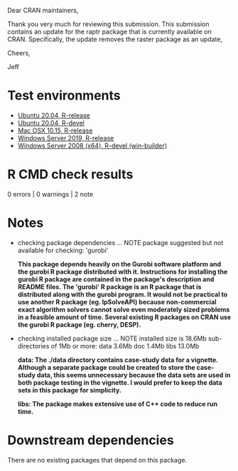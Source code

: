 Dear CRAN maintainers,

Thank you very much for reviewing this submission. This submission contains an update for the raptr package that is currently available on CRAN. Specifically, the update removes the raster package as an update,

Cheers,

Jeff

# Test environments

* [Ubuntu 20.04, R-release](https://github.com/jeffreyhanson/raptr/actions?query=workflow%3AUbuntu)
* [Ubuntu 20.04, R-devel](https://github.com/jeffreyhanson/raptr/actions?query=workflow%3AUbuntu)
* [Mac OSX 10.15, R-release](https://github.com/jeffreyhanson/raptr/actions?query=workflow%3A%22Mac+OSX%22)
* [Windows Server 2019, R-release](https://github.com/jeffreyhanson/raptr/actions?query=workflow%3AWindows)
* [Windows Server 2008 (x64), R-devel (win-builder)](https://win-builder.r-project.org/)

# R CMD check results

0 errors | 0 warnings | 2 note

# Notes

* checking package dependencies ... NOTE
  package suggested but not available for checking: 'gurobi'

    **This package depends heavily on the Gurobi software platform and the gurobi R package distributed with it. Instructions for installing the gurobi R package are contained in the package's description and README files. The 'gurobi' R package is an R package that is distributed along with the gurobi program. It would not be practical to use another R package (eg. lpSolveAPI) because non-commercial exact algorithm solvers cannot solve even moderately sized problems in a feasible amount of time. Several existing R packages on CRAN use the gurobi R package (eg. cherry, DESP).**

* checking installed package size ... NOTE
    installed size is 18.6Mb
    sub-directories of 1Mb or more:
      data   3.6Mb
      doc    1.4Mb
      libs  13.0Mb

    **data: The ./data directory contains case-study data for a vignette. Although a separate package could be created to store the case-study data, this seems unnecessary because the data sets are used in both package testing in the vignette. I would prefer to keep the data sets in this package for simplicity.**

    **libs: The package makes extensive use of C++ code to reduce run time.**

# Downstream dependencies

There are no existing packages that depend on this package.
